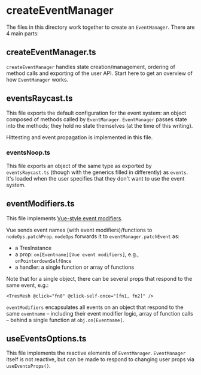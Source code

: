 # createEventManager

The files in this directory work together to create an `EventManager`. There are 4 main parts:

## createEventManager.ts

`createEventManager` handles state creation/management, ordering of method calls and exporting of the user API. Start here to get an overview of how `EventManager` works.

## eventsRaycast.ts

This file exports the default configuration for the event system: an object composed of methods called by `EventManager`. `EventManager` passes state into the methods; they hold no state themselves (at the time of this writing).

Hittesting and event propagation is implemented in this file.

### eventsNoop.ts

This file exports an object of the same type as exported by `eventsRaycast.ts` (though with the generics filled in differently) as `events`. It's loaded when the user specifies that they don't want to use the event system.

## eventModifiers.ts

This file implements [Vue-style event modifiers](https://vuejs.org/guide/essentials/event-handling.html#event-modifiers).

Vue sends event names (with event modifiers)/functions to `nodeOps.patchProp`. `nodeOps` forwards it to `eventManager.patchEvent` as:

* a TresInstance
* a prop: `on[Eventname][Vue event modifiers]`, e.g., `onPointerdownSelfOnce`
* a handler: a single function or array of functions

Note that for a single object, there can be several props that respond to the same event, e.g.:

```vue
<TresMesh @click="fn0" @click-self-once="[fn1, fn2]" />
```

`eventModifiers` encapsulates all events on an object that respond to the same `eventname` – including their event modifier logic, array of function calls – behind a single function at `obj.on[Eventname]`.

## useEventsOptions.ts

This file implements the reactive elements of `EventManager`. `EventManager` itself is not reactive, but can be made to respond to changing user props via `useEventsProps()`.
